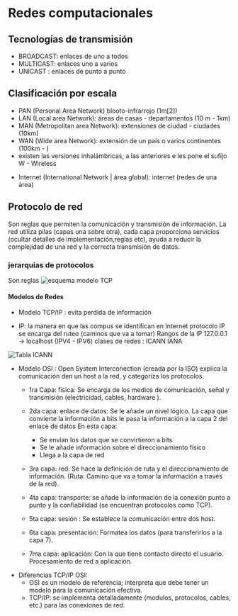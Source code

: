 # Redes computacionales

## Tecnologías de transmisión
- BROADCAST: enlaces de uno a todos
- MULTICAST: enlaces uno a varios
- UNICAST : enlaces de punto a punto

## Clasificación por escala
- PAN (Personal Area Network) blooto-infrarrojo (1m[2])
- LAN (Local area Network): áreas de casas - departamentos (10 m - 1km)
- MAN (Metropolitan area Network): extensiones de ciudad - ciudades (10km)
- WAN (Wide area Network): extensión de un país o varios continentes (100km - )
- existen las versiones inhalámbricas, a las anteriores e les pone el sufijo W - Wireless

* Internet (International Network | área global): internet (redes de una área)

## Protocolo de red
Son reglas que permiten la comunicación y transmisión de información.
La red utiliza pilas (capas una sobre otra), cada capa proporciona servicios (ocultar detalles de implementación,reglas etc), ayuda a reducir la complejidad de una red y la correcta transmisión de datos.

### jerarquias de protocolos 
Son reglas
  ![esquema modelo TCP](https://static.platzi.com/media/user_upload/capas-tcp-53ea30d0-90e4-4abf-88e5-3f86b7b7b934.jpg)

#### Modelos de Redes
- Modelo TCP/IP : evita perdida de información

- IP: la manera en que las compus se identifican en Internet
  protocolo IP se encarga del ruteo (caminos que va a tomar)
  Rangos de la IP
  127.0.0.1 -> localhost (IPV4 - IPV6)
  clases de redes : ICANN IANA

![Tabla ICANN](https://static.platzi.com/media/user_upload/Screen%20Shot%202021-02-18%20at%206.31.55%20PM-d14b33e1-2cf5-4fa2-af06-44f19234986e.jpg)

- Modelo OSI : Open System Interconection (creada por la ISO)
  explica la comunicación den un host a la red, y categoriza los protocolos.

  - 1ra Capa: física: Se encarga de los medios de comunicación, señal y transmisión (electricidad, cables, hardware ).
  - 2da capa: enlace de datos: Se le añade un nivel lógico. La capa que convierte la información a bits le pasa la información a la capa 2 del enlace de datos En esta capa:

    - Se envían los datos que se convirtieron a bits
    - Se le añade información sobre el direccionamiento físico
    - Llega a la capa de red

  - 3ra capa: red: Se hace la definición de ruta y el direccionamiento de información. (Ruta: Camino que va a tomar la información a través de la red).
  
  - 4ta capa: transporte: se añade la información de la conexión punto a punto y la confiabilidad (se encuentran protocolos como TCP).

  - 5ta capa: sesión : Se establece la comunicación entre dos host.

  - 6ta capa: presentación: Formatea los datos (para transferirlos a la capa 7).
  
  - 7ma capa: aplicación: Con la que tiene contacto directo el usuario. Procesamiento de red a aplicación.

* Diferencias TCP/IP OSI: 
  * OSI es un modelo de referencia; interpreta que debe tener un modelo para la comunicación efectiva.
  * TCP/IP: se implementa detalladamente (modulos, protocolos, cables, etc.) para las conexiones de red.